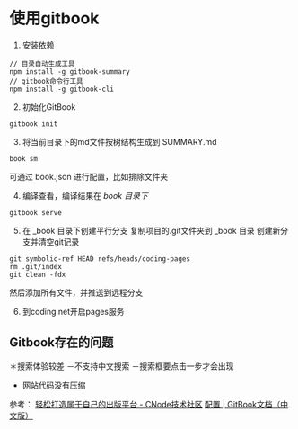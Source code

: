 # 使用gitbook

1. 安装依赖
```
// 目录自动生成工具
npm install -g gitbook-summary
// gitbook命令行工具
npm install -g gitbook-cli
```

2. 初始化GitBook
```
gitbook init 
```

3. 将当前目录下的md文件按树结构生成到 SUMMARY.md
```
book sm
```

可通过 book.json 进行配置，比如排除文件夹

4. 编译查看，编译结果在 _book 目录下_
```
gitbook serve
```

5. 在 _book 目录下创建平行分支
复制项目的.git文件夹到 _book 目录
创建新分支并清空git记录
```
git symbolic-ref HEAD refs/heads/coding-pages 
rm .git/index
git clean -fdx 
```
然后添加所有文件，并推送到远程分支

6. 到coding.net开启pages服务

## Gitbook存在的问题
＊搜索体验较差
	－不支持中文搜索
	－搜索框要点击一步才会出现
* 网站代码没有压缩

参考：
[轻松打造属于自己的出版平台 - CNode技术社区](https://cnodejs.org/topic/564558515e7412b625b8befc)
[配置 | GitBook文档（中文版）](https://chrisniael.gitbooks.io/gitbook-documentation/content/format/configuration.html)
